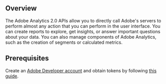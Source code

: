 ## Overview

The Adobe Analytics 2.0 APIs allow you to directly call Adobe's servers to perform almost any action that you can perform in the user interface. You can create reports to explore, get insights, or answer important questions about your data. You can also manage components of Adobe Analytics, such as the creation of segments or calculated metrics.
## Prerequisites

 Create an [Adobe Developer account](https://developer.adobe.com) and obtain tokens by following [this guide](https://developer.adobe.com/analytics-apis/docs/2.0/guides/).
